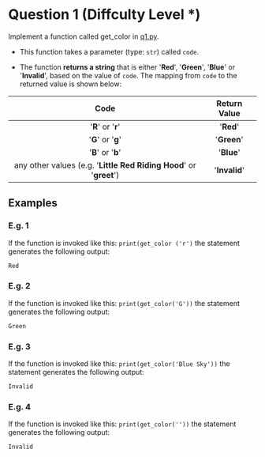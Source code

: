 # Question 1 (Diffculty Level *)

Implement a function called get_color in [q1.py](../questions/q1.py).

- This function takes a parameter (type: `str`) called `code`.

- The function **returns a string** that is either '**Red**', '**Green**', '**Blue**' or '**Invalid**', based on the value of `code`. The mapping from `code` to the returned value is shown below:

| Code             | Return Value |
|:----------------:|:------------:|
|'**R**' or '**r**'|'**Red**'     |
|'**G**' or '**g**'|'**Green**'   |
|'**B**' or '**b**'|'**Blue**'    |
|any other values (e.g. '**Little Red Riding Hood**' or '**greet**') | '**Invalid**'|

## Examples

### E.g. 1

If the function is invoked like this: `print(get_color ('r')` the statement generates the following output:

```bash
Red
```

### E.g. 2

If the function is invoked like this: `print(get_color('G'))` the statement generates the following output:

```bash
Green
```

### E.g. 3

If the function is invoked like this: `print(get_color('Blue Sky'))` the statement generates the following output:

```bash
Invalid
```

### E.g. 4

If the function is invoked like this: `print(get_color(''))` the statement generates the following output:

```bash
Invalid
```